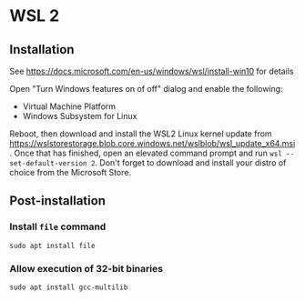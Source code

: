 # WSL 2

## Installation

See <https://docs.microsoft.com/en-us/windows/wsl/install-win10> for details

Open "Turn Windows features on of off" dialog and enable the following:

* Virtual Machine Platform
* Windows Subsystem for Linux

Reboot, then download and install the WSL2 Linux kernel update from <https://wslstorestorage.blob.core.windows.net/wslblob/wsl_update_x64.msi>. Once that has finished, open an elevated command prompt and run `wsl --set-default-version 2`. Don't forget to download and install your distro of choice from the Microsoft Store.

## Post-installation

### Install `file` command

`sudo apt install file`

### Allow execution of 32-bit binaries

`sudo apt install gcc-multilib`
